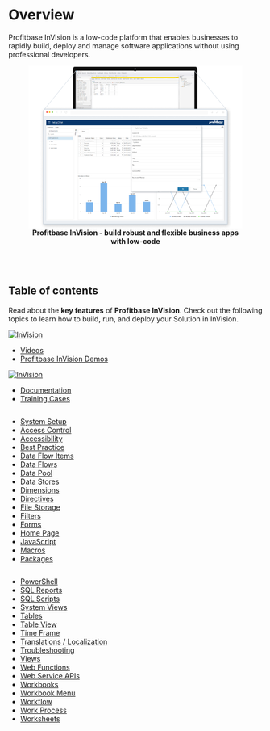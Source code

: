 
# Overview

Profitbase InVision is a low-code platform that enables businesses to rapidly build, deploy and manage software applications without using professional developers.

<figure style="display: flex;flex-direction: column;align-items: center;">
     <img src="/images/invision/invision_overview.png" style="width:100%">
    <figcaption style="text-align:center"><b>Profitbase InVision - build robust and flexible business apps with low-code</b></figcaption>
</figure>

<br/>
<br/>

## Table of contents

Read about the **key features** of **Profitbase InVision**. Check out the following topics to learn how to build, run, and deploy your Solution in InVision.

<div class="new-flex-container">
    <div class="new-flex-column">
        <a href="videos.md">
            <img src="https://profitbasedocs.blob.core.windows.net/imagestitlesites/InvVideos.png" alt="InVision" title="InVision">
        </a>
        <ul>
            <li><a href="videos.md">Videos</a></li>
            <li><a href="http://demo.profitbase.com/portal/#">Profitbase InVision Demos</a></li>
        </ul>
    </div>
    <div class="new-flex-column">
        <a href="docs/index.md">
            <img src="https://profitbasedocs.blob.core.windows.net/imagestitlesites/InvDocs.png" alt="InVision" title="InVision">
        </a>
        <ul>
            <li><a href="docs/index.md">Documentation</a></li>
            <li><a href="trainingcase/index.md">Training Cases</a></li>
        </ul>
    </div>
</div>


<div class="column-container">
    <div class="column">
        <ul>
            <li><a href="docs/systemsetup.md">System Setup</a></li>
            <li><a href="docs/accesscontrol.md">Access Control</a></li>
            <li><a href="docs/accessibility.md">Accessibility</a></li>
            <li><a href="docs/bestpractice/index.md">Best Practice</a></li>
            <li><a href="docs/dataflowitems.md">Data Flow Items</a></li>
            <li><a href="docs/dataflows.md">Data Flows</a></li>
            <li><a href="docs/datapool.md">Data Pool</a></li>
            <li><a href="docs/datastores.md">Data Stores</a></li>
            <li><a href="docs/dimensions/index.md">Dimensions</a></li>
            <li><a href="docs/directives.md">Directives</a></li>
            <li><a href="docs/filestorage.md">File Storage</a></li>
            <li><a href="docs/filters.md">Filters</a></li>
            <li><a href="docs/forms.md">Forms</a></li>
            <li><a href="docs/homepage.md">Home Page</a></li>
            <li><a href="docs/javascript.md">JavaScript</a></li>
            <li><a href="docs/macros.md">Macros</a></li>
            <li><a href="docs/package.md">Packages</a></li>
        </ul>
    </div>
    <div class="column">
        <ul>
            <li><a href="docs/powershell.md">PowerShell</a></li>
            <li><a href="docs/sqlreports.md">SQL Reports</a></li>
            <li><a href="docs/sqlscripts.md">SQL Scripts</a></li>
            <li><a href="docs/systemviews.md">System Views</a></li>
            <li><a href="docs/tables.md">Tables</a></li>
            <li><a href="docs/tableview.md">Table View</a></li>
            <li><a href="docs/timeframe.md">Time Frame</a></li>
            <li><a href="docs/translationsloc.md">Translations / Localization</a></li>
            <li><a href="docs/troubleshooting.md">Troubleshooting</a></li>
            <li><a href="docs/views.md">Views</a></li>
            <li><a href="docs/webfunctions.md">Web Functions</a></li>
            <li><a href="docs/webserviceapis.md">Web Service APIs</a></li>
            <li><a href="docs/workbooks.md">Workbooks</a></li>
            <li><a href="docs/workbookmenu.md">Workbook Menu</a></li>
            <li><a href="docs/workflow.md">Workflow</a></li>
            <li><a href="docs/workprocess.md">Work Process</a></li>
            <li><a href="docs/worksheets.md">Worksheets</a></li>
        </ul>
    </div>
</div>
</div>
